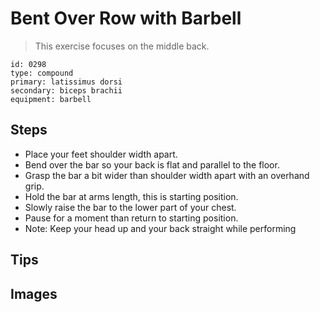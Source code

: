 # Bent Over Row with Barbell
> This exercise focuses on the middle back.

``` 
id: 0298 
type: compound 
primary: latissimus dorsi 
secondary: biceps brachii 
equipment: barbell 
``` 

## Steps

 - Place your feet shoulder width apart.
 - Bend over the bar so your back is flat and parallel to the floor.
 - Grasp the bar a bit wider than shoulder width apart with an overhand grip.
 - Hold the bar at arms length, this is starting position.
 - Slowly raise the bar to the lower part of your chest.
 - Pause for a moment than return to starting position.
 - Note: Keep your head up and your back straight while performing

## Tips


## Images

